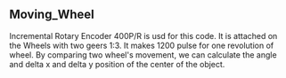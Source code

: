 ## Moving_Wheel
Incremental Rotary Encoder 400P/R is usd for this code. 
It is attached on the Wheels with two geers 1:3. 
It makes 1200 pulse for one revolution of wheel.
By comparing two wheel's movement, we can calculate the angle and delta x and delta y position of the center of the object.
